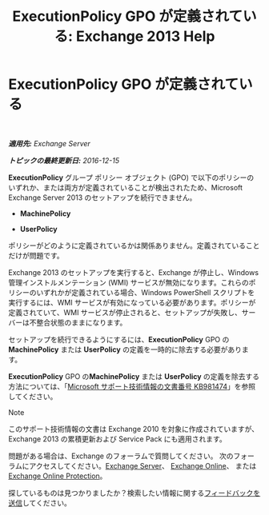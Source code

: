﻿---
title: 'ExecutionPolicy GPO が定義されている: Exchange 2013 Help'
TOCTitle: ExecutionPolicy GPO が定義されている
ms:assetid: 63de83e2-9a6b-4f57-85b9-df445bea18dd
ms:mtpsurl: https://technet.microsoft.com/ja-jp/library/ms.exch.setupreadiness.powershellexecutionpolicycheckset(v=EXCHG.150)
ms:contentKeyID: 61204839
ms.date: 04/24/2018
mtps_version: v=EXCHG.150
ms.translationtype: HT
---

# ExecutionPolicy GPO が定義されている

 

_**適用先:** Exchange Server_

_**トピックの最終更新日:** 2016-12-15_

**ExecutionPolicy** グループ ポリシー オブジェクト (GPO) で以下のポリシーのいずれか、または両方が定義されていることが検出されたため、Microsoft Exchange Server 2013 のセットアップを続行できません。

  - **MachinePolicy**

  - **UserPolicy**

ポリシーがどのように定義されているかは関係ありません。定義されていることだけが問題です。

Exchange 2013 のセットアップを実行すると、Exchange が停止し、Windows 管理インストルメンテーション (WMI) サービスが無効になります。これらのポリシーのいずれかが定義されている場合、Windows PowerShell スクリプトを実行するには、WMI サービスが有効になっている必要があります。ポリシーが定義されていて、WMI サービスが停止されると、セットアップが失敗し、サーバーは不整合状態のままになります。

セットアップを続行できるようにするには、**ExecutionPolicy** GPO の**MachinePolicy** または **UserPolicy** の定義を一時的に除去する必要があります。

**ExecutionPolicy** GPO の**MachinePolicy** または **UserPolicy** の定義を除去する方法については、「[Microsoft サポート技術情報の文書番号 KB981474](https://go.microsoft.com/fwlink/?linkid=3052&kbid=981474)」を参照してください。


> [!NOTE]
> このサポート技術情報の文書は Exchange 2010 を対象に作成されていますが、Exchange 2013 の累積更新および Service Pack にも適用されます。



問題がある場合は、Exchange のフォーラムで質問してください。 次のフォーラムにアクセスしてください。[Exchange Server](https://go.microsoft.com/fwlink/p/?linkid=60612)、 [Exchange Online](https://go.microsoft.com/fwlink/p/?linkid=267542)、 または [Exchange Online Protection](https://go.microsoft.com/fwlink/p/?linkid=285351)。

探しているものは見つかりましたか？検索したい情報に関する[フィードバックを送信](mailto:exsetuphelpfeedback@microsoft.com?subject=exchange%202013%20setup%20help%20feedback)してください。

